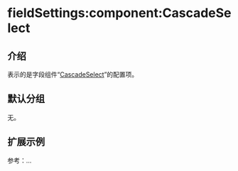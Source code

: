 # fieldSettings:component:CascadeSelect

## 介绍

表示的是字段组件“[CascadeSelect](https://docs-cn.nocobase.com/handbook/ui/fields/association-field#%E7%BA%A7%E8%81%94%E9%80%89%E6%8B%A9%E5%99%A8)”的配置项。

## 默认分组

无。

## 扩展示例

参考：...
